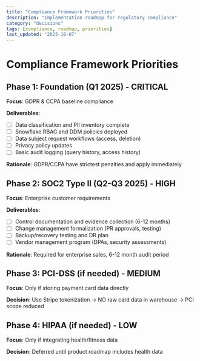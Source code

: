 ```yaml
---
title: "Compliance Framework Priorities"
description: "Implementation roadmap for regulatory compliance"
category: "decisions"
tags: [compliance, roadmap, priorities]
last_updated: "2025-10-07"
---
```


# Compliance Framework Priorities

## Phase 1: Foundation (Q1 2025) - CRITICAL

**Focus**: GDPR & CCPA baseline compliance

**Deliverables**:

- [ ] Data classification and PII inventory complete
- [ ] Snowflake RBAC and DDM policies deployed
- [ ] Data subject request workflows (access, deletion)
- [ ] Privacy policy updates
- [ ] Basic audit logging (query history, access history)

**Rationale**: GDPR/CCPA have strictest penalties and apply immediately

## Phase 2: SOC2 Type II (Q2-Q3 2025) - HIGH

**Focus**: Enterprise customer requirements

**Deliverables**:

- [ ] Control documentation and evidence collection (6-12 months)
- [ ] Change management formalization (PR approvals, testing)
- [ ] Backup/recovery testing and DR plan
- [ ] Vendor management program (DPAs, security assessments)

**Rationale**: Required for enterprise sales, 6-12 month audit period

## Phase 3: PCI-DSS (if needed) - MEDIUM

**Focus**: Only if storing payment card data directly

**Decision**: Use Stripe tokenization → NO raw card data in warehouse → PCI scope reduced

## Phase 4: HIPAA (if needed) - LOW

**Focus**: Only if integrating health/fitness data

**Decision**: Deferred until product roadmap includes health data
